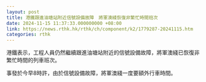 ```yaml
---
layout: post
title: 港鐵跟進油塘站附近信號設備故障　將軍澳綫恢復非繁忙時間班次
date: 2024-11-15 11:37:33.000000000 +08:00
link: https://news.rthk.hk/rthk/ch/component/k2/1779287-20241115.htm
categories: rthk
---
```


港鐵表示，工程人員仍然繼續跟進油塘站附近的信號設備故障，將軍澳綫已恢復非繁忙時間的列車班次。

事發於今早8時許，由於信號設備故障，將軍澳綫一度要額外行車時間。
